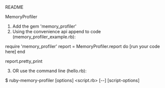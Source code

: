 README

MemoryProfiler

1. Add the gem 'memory_profiler'
2. Using the convenience api append to code (memory_profiler_example.rb):

require 'memory_profiler'
report = MemoryProfiler.report do
  [run your code here]
end

report.pretty_print

3. OR use the command line (hello.rb):

$ ruby-memory-profiler [options] <script.rb> [--] [script-options]